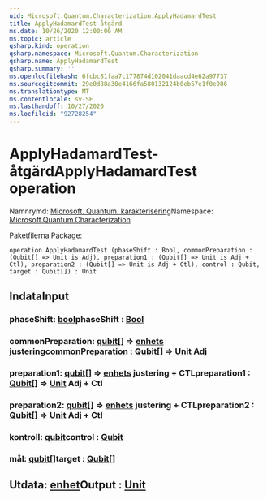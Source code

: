 ```yaml
---
uid: Microsoft.Quantum.Characterization.ApplyHadamardTest
title: ApplyHadamardTest-åtgärd
ms.date: 10/26/2020 12:00:00 AM
ms.topic: article
qsharp.kind: operation
qsharp.namespace: Microsoft.Quantum.Characterization
qsharp.name: ApplyHadamardTest
qsharp.summary: ''
ms.openlocfilehash: 6fcbc81faa7c177874d102041daacd4e62a97737
ms.sourcegitcommit: 29e0d88a30e4166fa580132124b0eb57e1f0e986
ms.translationtype: MT
ms.contentlocale: sv-SE
ms.lasthandoff: 10/27/2020
ms.locfileid: "92728254"
---
```

# <a name="applyhadamardtest-operation"></a><span data-ttu-id="8e5b1-102">ApplyHadamardTest-åtgärd</span><span class="sxs-lookup"><span data-stu-id="8e5b1-102">ApplyHadamardTest operation</span></span>

<span data-ttu-id="8e5b1-103">Namnrymd: [Microsoft. Quantum. karakterisering](xref:Microsoft.Quantum.Characterization)</span><span class="sxs-lookup"><span data-stu-id="8e5b1-103">Namespace: [Microsoft.Quantum.Characterization](xref:Microsoft.Quantum.Characterization)</span></span>

<span data-ttu-id="8e5b1-104">Paketfilerna [](https://nuget.org/packages/)</span><span class="sxs-lookup"><span data-stu-id="8e5b1-104">Package: [](https://nuget.org/packages/)</span></span>




```qsharp
operation ApplyHadamardTest (phaseShift : Bool, commonPreparation : (Qubit[] => Unit is Adj), preparation1 : (Qubit[] => Unit is Adj + Ctl), preparation2 : (Qubit[] => Unit is Adj + Ctl), control : Qubit, target : Qubit[]) : Unit
```


## <a name="input"></a><span data-ttu-id="8e5b1-105">Indata</span><span class="sxs-lookup"><span data-stu-id="8e5b1-105">Input</span></span>

### <a name="phaseshift--bool"></a><span data-ttu-id="8e5b1-106">phaseShift: [bool](xref:microsoft.quantum.lang-ref.bool)</span><span class="sxs-lookup"><span data-stu-id="8e5b1-106">phaseShift : [Bool](xref:microsoft.quantum.lang-ref.bool)</span></span>




### <a name="commonpreparation--qubit--unit-adj"></a><span data-ttu-id="8e5b1-107">commonPreparation: [qubit](xref:microsoft.quantum.lang-ref.qubit)[] => [enhets](xref:microsoft.quantum.lang-ref.unit) justering</span><span class="sxs-lookup"><span data-stu-id="8e5b1-107">commonPreparation : [Qubit](xref:microsoft.quantum.lang-ref.qubit)[] => [Unit](xref:microsoft.quantum.lang-ref.unit) Adj</span></span>




### <a name="preparation1--qubit--unit-adj--ctl"></a><span data-ttu-id="8e5b1-108">preparation1: [qubit](xref:microsoft.quantum.lang-ref.qubit)[] => [enhets](xref:microsoft.quantum.lang-ref.unit) justering + CTL</span><span class="sxs-lookup"><span data-stu-id="8e5b1-108">preparation1 : [Qubit](xref:microsoft.quantum.lang-ref.qubit)[] => [Unit](xref:microsoft.quantum.lang-ref.unit) Adj + Ctl</span></span>




### <a name="preparation2--qubit--unit-adj--ctl"></a><span data-ttu-id="8e5b1-109">preparation2: [qubit](xref:microsoft.quantum.lang-ref.qubit)[] => [enhets](xref:microsoft.quantum.lang-ref.unit) justering + CTL</span><span class="sxs-lookup"><span data-stu-id="8e5b1-109">preparation2 : [Qubit](xref:microsoft.quantum.lang-ref.qubit)[] => [Unit](xref:microsoft.quantum.lang-ref.unit) Adj + Ctl</span></span>




### <a name="control--qubit"></a><span data-ttu-id="8e5b1-110">kontroll: [qubit](xref:microsoft.quantum.lang-ref.qubit)</span><span class="sxs-lookup"><span data-stu-id="8e5b1-110">control : [Qubit](xref:microsoft.quantum.lang-ref.qubit)</span></span>




### <a name="target--qubit"></a><span data-ttu-id="8e5b1-111">mål: [qubit](xref:microsoft.quantum.lang-ref.qubit)[]</span><span class="sxs-lookup"><span data-stu-id="8e5b1-111">target : [Qubit](xref:microsoft.quantum.lang-ref.qubit)[]</span></span>





## <a name="output--unit"></a><span data-ttu-id="8e5b1-112">Utdata: [enhet](xref:microsoft.quantum.lang-ref.unit)</span><span class="sxs-lookup"><span data-stu-id="8e5b1-112">Output : [Unit](xref:microsoft.quantum.lang-ref.unit)</span></span>

